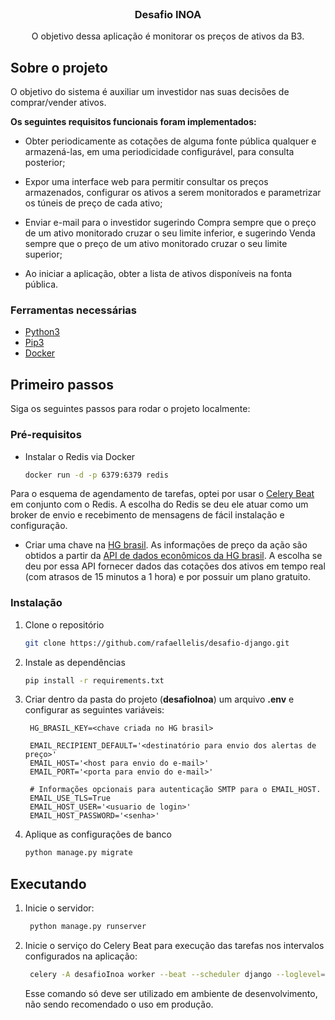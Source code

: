 <br />
<p align="center">

  <h3 align="center">Desafio INOA</h3>

  <p align="center">
    O objetivo dessa aplicação é monitorar os preços de ativos da B3.
  </p>
</p>


<!-- ABOUT THE PROJECT -->
## Sobre o projeto

O objetivo do sistema é auxiliar um investidor nas suas decisões de comprar/vender ativos.

**Os seguintes requisitos funcionais foram implementados:**

- Obter periodicamente as cotações de alguma fonte pública qualquer e armazená-las, em uma periodicidade configurável, para consulta posterior;

- Expor uma interface web para permitir consultar os preços armazenados, configurar os ativos a serem monitorados e parametrizar os túneis de preço de cada ativo;

- Enviar e-mail para o investidor sugerindo Compra sempre que o preço de um ativo monitorado cruzar o seu limite inferior, e sugerindo Venda sempre que o preço de um ativo monitorado cruzar o seu limite superior;

- Ao iniciar a aplicação, obter a lista de ativos disponíveis na fonta pública.


### Ferramentas necessárias

* [Python3](https://www.python.org/downloads/)
* [Pip3](https://pypi.org/project/pip/)
* [Docker](https://www.docker.com/products/docker-desktop)


<!-- GETTING STARTED -->
## Primeiro passos

Siga os seguintes passos para rodar o projeto localmente:

### Pré-requisitos

* Instalar o Redis via Docker
  ```sh
  docker run -d -p 6379:6379 redis
  ```
Para o esquema de agendamento de tarefas, optei por usar o [Celery Beat](https://docs.celeryproject.org/en/stable/userguide/periodic-tasks.html) em conjunto com o Redis. A escolha do Redis se deu ele atuar como um broker de envio e recebimento de mensagens de fácil instalação e configuração.

* Criar uma chave na [HG brasil](https://hgbrasil.com/). As informações de preço da ação são obtidos a partir da [API de dados econômicos da HG brasil](https://hgbrasil.com/status/finance). A escolha se deu por essa API fornecer dados das cotações dos ativos em tempo real (com atrasos de 15 minutos a 1 hora) e por possuir um plano gratuito.

### Instalação

1. Clone o repositório
   ```sh
   git clone https://github.com/rafaellelis/desafio-django.git
   ```
2. Instale as dependências
   ```sh
   pip install -r requirements.txt
   ```
3. Criar dentro da pasta do projeto (**desafioInoa**) um arquivo **.env** e configurar as seguintes variáveis:
   ```dosini
    HG_BRASIL_KEY=<chave criada no HG brasil>

    EMAIL_RECIPIENT_DEFAULT='<destinatório para envio dos alertas de preço>'
    EMAIL_HOST='<host para envio do e-mail>'
    EMAIL_PORT='<porta para envio do e-mail>'

    # Informações opcionais para autenticação SMTP para o EMAIL_HOST.
    EMAIL_USE_TLS=True
    EMAIL_HOST_USER='<usuario de login>'
    EMAIL_HOST_PASSWORD='<senha>'
   ```
4. Aplique as configurações de banco
   ```sh
   python manage.py migrate
   ```


<!-- USAGE EXAMPLES -->
## Executando

1. Inicie o servidor:
   ```sh
    python manage.py runserver
   ```
2. Inicie o serviço do Celery Beat para execução das tarefas nos intervalos configurados na aplicação:
   ```sh
    celery -A desafioInoa worker --beat --scheduler django --loglevel=info
   ```
   Esse comando só deve ser utilizado em ambiente de desenvolvimento, não sendo recomendado o uso em produção.
